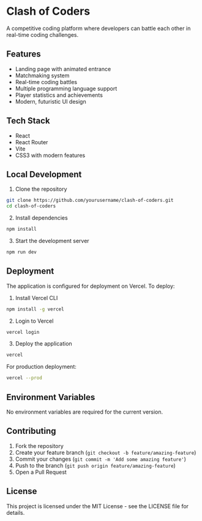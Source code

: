 # Clash of Coders

A competitive coding platform where developers can battle each other in real-time coding challenges.

## Features

- Landing page with animated entrance
- Matchmaking system
- Real-time coding battles
- Multiple programming language support
- Player statistics and achievements
- Modern, futuristic UI design

## Tech Stack

- React
- React Router
- Vite
- CSS3 with modern features

## Local Development

1. Clone the repository
```bash
git clone https://github.com/yourusername/clash-of-coders.git
cd clash-of-coders
```

2. Install dependencies
```bash
npm install
```

3. Start the development server
```bash
npm run dev
```

## Deployment

The application is configured for deployment on Vercel. To deploy:

1. Install Vercel CLI
```bash
npm install -g vercel
```

2. Login to Vercel
```bash
vercel login
```

3. Deploy the application
```bash
vercel
```

For production deployment:
```bash
vercel --prod
```

## Environment Variables

No environment variables are required for the current version.

## Contributing

1. Fork the repository
2. Create your feature branch (`git checkout -b feature/amazing-feature`)
3. Commit your changes (`git commit -m 'Add some amazing feature'`)
4. Push to the branch (`git push origin feature/amazing-feature`)
5. Open a Pull Request

## License

This project is licensed under the MIT License - see the LICENSE file for details.
